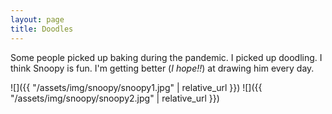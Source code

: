 ```yaml
---
layout: page
title: Doodles
---
```

Some people picked up baking during the pandemic. I picked up doodling. I think Snoopy is fun. I'm getting better (_I hope!!_) at drawing him every day.

![]({{ "/assets/img/snoopy/snoopy1.jpg" | relative_url }}) ![]({{ "/assets/img/snoopy/snoopy2.jpg" | relative_url }})



